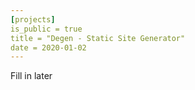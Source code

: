 ```yaml
---
[projects]
is_public = true 
title = "Degen - Static Site Generator"
date = 2020-01-02
---
```


Fill in later